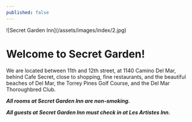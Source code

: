 ```yaml
---
published: false
---
```


<div class="d-flex justify-content-center" markdown="1">
![Secret Garden Inn](/assets/images/index/2.jpg)
</div>

# Welcome to Secret Garden!

We are located between 11th and 12th street, at 1140 Camino Del Mar, behind Cafe Secret, close to shopping, fine restaurants, and the beautiful beaches of Del Mar, the Torrey Pines Golf Course, and the Del Mar Thoroughbred Club.

***All rooms at Secret Garden Inn are non-smoking.***

***All guests at Secret Garden Inn must check in at Les Artistes Inn.***

